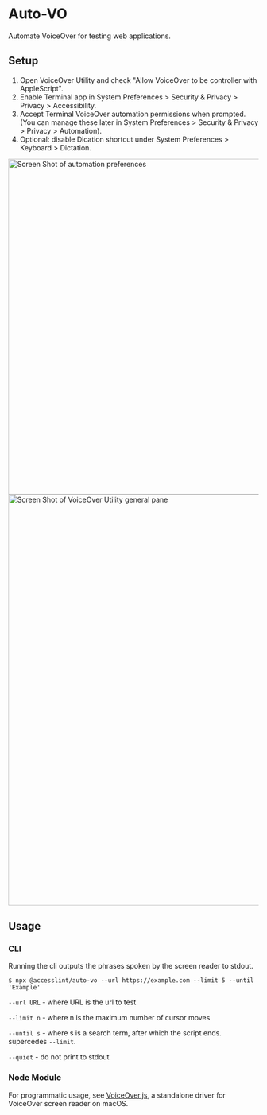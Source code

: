 # Auto-VO

Automate VoiceOver for testing web applications.

## Setup

1. Open VoiceOver Utility and check "Allow VoiceOver to be controller with AppleScript".
1. Enable Terminal app in System Preferences > Security & Privacy > Privacy > Accessibility.
1. Accept Terminal VoiceOver automation permissions when prompted. (You can manage these later in System Preferences > Security & Privacy > Privacy > Automation).
1. Optional: disable Dication shortcut under System Preferences > Keyboard > Dictation.

<img width="675" alt="Screen Shot of automation preferences" src="https://user-images.githubusercontent.com/108163/124667291-32d48980-de7d-11eb-9b72-ce2c3fa83352.png">

<img width="827" alt="Screen Shot of VoiceOver Utility general pane" src="https://user-images.githubusercontent.com/108163/124667336-44b62c80-de7d-11eb-913d-435f9ea50001.png">

## Usage

### CLI

Running the cli outputs the phrases spoken by the screen reader to stdout.

    $ npx @accesslint/auto-vo --url https://example.com --limit 5 --until 'Example'

`--url URL` - where URL is the url to test

`--limit n` - where n is the maximum number of cursor moves

`--until s` - where s is a search term, after which the script ends. supercedes `--limit`.

`--quiet` - do not print to stdout

### Node Module

For programmatic usage, see [VoiceOver.js](packages/voiceover/README.md), a standalone driver for VoiceOver screen reader on macOS.

